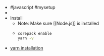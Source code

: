 - #javascript #mysetup
-
- Install
	- Note: Make sure [[Node.js]] is installed
	- ```bash
	  corepack enable
	  yarn -v
	  ```
- [yarn installation](https://yarnpkg.com/getting-started/install)